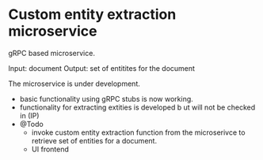 # Custom entity extraction microservice 

gRPC based microservice.

Input: document
Output: set of entitites for the document

The microservice is under development.

- basic functionality using gRPC stubs is now working. 
- functionality for extracting extities is developed b ut will not be checked in (IP)
- @Todo
  - invoke custom entity extraction function from the microserivce to retrieve set of entities for a document.
  - UI frontend 
